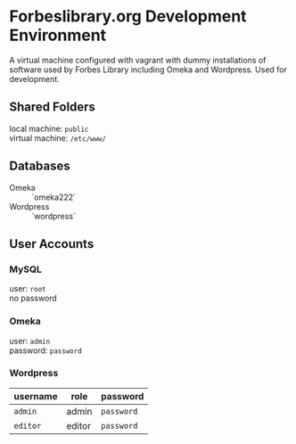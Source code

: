 Forbeslibrary.org Development Environment
===========

A virtual machine configured with vagrant with dummy installations of software used by Forbes Library including Omeka and Wordpress. Used for development.

## Shared Folders

local machine: `public`<br>
virtual machine: `/etc/www/`

## Databases
<dl>
  <dt>Omeka</dt><dd>`omeka222`</dd>
  <dt>Wordpress<dt><dd>`wordpress`</dd>
</dl>

## User Accounts

### MySQL
user: `root`<br>
no password

### Omeka
user: `admin`<br>
password: `password`

### Wordpress
username | role | password
---------|------|----------
`admin`  |admin | `password`
`editor` |editor| `password`
